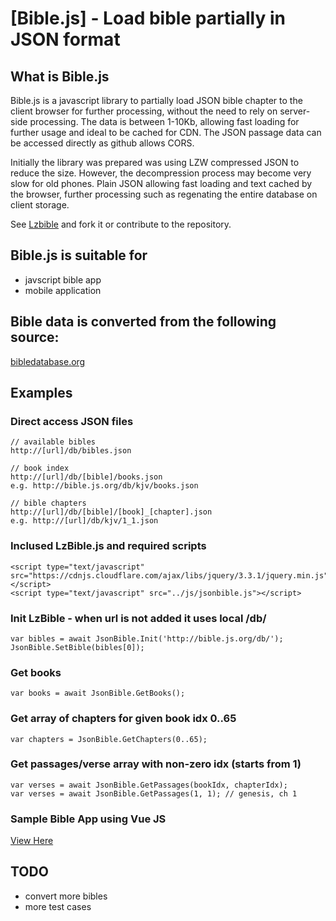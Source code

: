 [Bible.js] - Load bible partially in JSON format
=============================================

What is Bible.js
-------------
Bible.js is a javascript library to partially load JSON bible chapter to the client browser for further processing, without the need to rely on server-side processing.
The data is between 1-10Kb, allowing fast loading for further usage and ideal to be cached for CDN.
The JSON passage data can be accessed directly as github allows CORS.

Initially the library was prepared was using LZW compressed JSON to reduce the size.
However, the decompression process may become very slow for old phones.
Plain JSON allowing fast loading and text cached by the browser, further processing such as regenating the entire database on client storage.

See [Lzbible](https://github.com/edwinyosorahardjo/lzbible) and fork it or contribute to the repository.

Bible.js is suitable for
-----------------------
 * javscript bible app
 * mobile application

Bible data is converted from the following source:
--------------------------------------------------
[bibledatabase.org](http://bibledatabase.org/bibles.html)

Examples
--------

### Direct access JSON files
```
// available bibles
http://[url]/db/bibles.json

// book index
http://[url]/db/[bible]/books.json
e.g. http://bible.js.org/db/kjv/books.json

// bible chapters
http://[url]/db/[bible]/[book]_[chapter].json
e.g. http://[url]/db/kjv/1_1.json
```

### Inclused LzBible.js and required scripts
```    
<script type="text/javascript" src="https://cdnjs.cloudflare.com/ajax/libs/jquery/3.3.1/jquery.min.js"></script>
<script type="text/javascript" src="../js/jsonbible.js"></script>
```

### Init LzBible - when url is not added it uses local /db/
```
var bibles = await JsonBible.Init('http://bible.js.org/db/');
JsonBible.SetBible(bibles[0]);
```

### Get books
```
var books = await JsonBible.GetBooks();
```

### Get array of chapters for given book idx 0..65
```
var chapters = JsonBible.GetChapters(0..65);
```

### Get passages/verse array with non-zero idx (starts from 1)
```
var verses = await JsonBible.GetPassages(bookIdx, chapterIdx);
var verses = await JsonBible.GetPassages(1, 1); // genesis, ch 1
```

### Sample Bible App using Vue JS
[View Here](sample/index.html)


TODO
----
 * convert more bibles
 * more test cases


